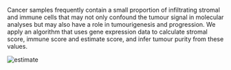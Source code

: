 Cancer samples frequently contain a small proportion of infiltrating stromal and immune cells that may not only confound the tumour signal in molecular analyses but may also have a role in tumourigenesis and progression. We apply an algorithm that uses gene expression data to calculate stromal score, immune score and estimate score, and infer tumour purity from these values.

![estimate](https://github.research.its.qmul.ac.uk/hfx320/PED_Analytics/blob/master/images/doc/tumour_purity.png)

